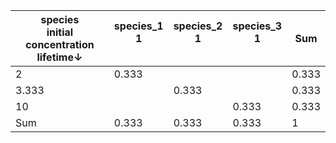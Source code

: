 <table>
<thead>
<tr><th>species<br>initial concentration<br>lifetime↓  </th><th>species_1<br>1<br>&nbsp;  </th><th>species_2<br>1<br>&nbsp;  </th><th>species_3<br>1<br>&nbsp;  </th><th>Sum  </th></tr>
</thead>
<tbody>
<tr><td>2                                              </td><td>0.333                     </td><td>                          </td><td>                          </td><td>0.333</td></tr>
<tr><td>3.333                                          </td><td>                          </td><td>0.333                     </td><td>                          </td><td>0.333</td></tr>
<tr><td>10                                             </td><td>                          </td><td>                          </td><td>0.333                     </td><td>0.333</td></tr>
<tr><td>Sum                                            </td><td>0.333                     </td><td>0.333                     </td><td>0.333                     </td><td>1    </td></tr>
</tbody>
</table>
